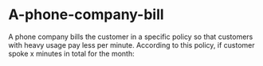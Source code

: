 # A-phone-company-bill
A phone company bills the customer in a specific policy so that customers with heavy usage pay less per minute. According to this policy, if customer spoke x minutes in total for the month:
